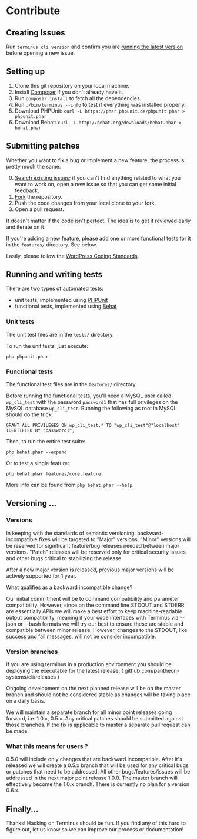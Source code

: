 Contribute
==========

Creating Issues
---------------

Run `terminus cli version` and confirm you are  [running the latest version](https://github.com/pantheon-systems/cli/wiki/Installation) before opening a new issue.

Setting up
----------

1. Clone this git repository on your local machine.
2. Install [Composer](https://getcomposer.org/) if you don't already have it.
2. Run `composer install` to fetch all the dependencies.
3. Run `./bin/terminus --info` to test if everything was installed properly.
4. Download PHPUnit: `curl -L https://phar.phpunit.de/phpunit.phar > phpunit.phar`
5. Download Behat: `curl -L http://behat.org/downloads/behat.phar > behat.phar`

Submitting patches
------------------

Whether you want to fix a bug or implement a new feature, the process is pretty much the same:

0. [Search existing issues](https://github.com/pantheon-systems/cli/issues); if you can't find anything related to what you want to work on, open a new issue so that you can get some initial feedback.
1. [Fork](https://github.com/pantheon-systems/cli/fork) the repository.
2. Push the code changes from your local clone to your fork.
3. Open a pull request.

It doesn't matter if the code isn't perfect. The idea is to get it reviewed early and iterate on it.

If you're adding a new feature, please add one or more functional tests for it in the `features/` directory. See below.

Lastly, please follow the [WordPress Coding Standards](http://make.wordpress.org/core/handbook/coding-standards/).

Running and writing tests
-------------------------

There are two types of automated tests:

* unit tests, implemented using [PHPUnit](http://phpunit.de/)
* functional tests, implemented using [Behat](http://behat.org)

### Unit tests

The unit test files are in the `tests/` directory.

To run the unit tests, just execute:

    php phpunit.phar

### Functional tests

The functional test files are in the `features/` directory.

Before running the functional tests, you'll need a MySQL user called `wp_cli_test` with the
password `password1` that has full privileges on the MySQL database `wp_cli_test`.
Running the following as root in MySQL should do the trick:

    GRANT ALL PRIVILEGES ON wp_cli_test.* TO "wp_cli_test"@"localhost" IDENTIFIED BY "password1";

Then, to run the entire test suite:

    php behat.phar --expand

Or to test a single feature:

    php behat.phar features/core.feature

More info can be found from `php behat.phar --help`.

Versioning ...
--------------

### Versions 

In keeping with the standards of semantic versioning, backward-incompatible fixes will be targeted to "Major" versions. "Minor" versions will be reserved for significant feature/bug releases needed between major versions. "Patch" releases will be reserved only for critical security issues and other bugs critical to stabilizing the release. 

After a new major version is released, previous major versions will be actively supported for 1 year. 

What qualifies as a backward incompatible change?

Our initial commitment will be to command compatibility and parameter compatibility. However, since on the command line STDOUT and STDERR are essentially APIs we will make a best effort to keep machine-readable output compatibility, meaning if your code interfaces with Terminus via --json or --bash formats we will try our best to ensure these are stable and compatible between minor release. However, changes to the STDOUT, like success and fail messages, will not be consider incompatible. 

### Version branches 

If you are using terminus in a production environment you should be deploying the executable for the latest release. ( github.com/pantheon-systems/cli/releases )

Ongoing development on the next planned release will be on the master branch and should not be considered stable as changes will be taking place on a daily basis. 

We will maintain a separate branch for all minor point releases going forward, i.e. 1.0.x, 0.5.x. Any critical patches should be submitted against those branches. If the fix is applicable to master a separate pull request can be made.

### What this means for users ?

0.5.0 will include only changes that are backward incompatible. After it's released we will create a 0.5.x branch that will be used for any critical bugs or patches that need to be addressed. All other bugs/features/issues will be addressed in the next major point  release 1.0.0. The master branch will effectively become the 1.0.x branch. There is currently no plan for a version 0.6.x. 


Finally...
----------

Thanks! Hacking on Terminus should be fun. If you find any of this hard to figure
out, let us know so we can improve our process or documentation!
